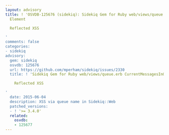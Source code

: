 ```yaml
---
layout: advisory
title: ! 'OSVDB-125676 (sidekiq): Sidekiq Gem for Ruby web/views/queue.erb CurrentMessagesInQueue
  Element

  Reflected XSS

'
comments: false
categories:
- sidekiq
advisory:
  gem: sidekiq
  osvdb: 125676
  url: https://github.com/mperham/sidekiq/issues/2330
  title: ! 'Sidekiq Gem for Ruby web/views/queue.erb CurrentMessagesInQueue Element

    Reflected XSS

'
  date: 2015-06-04
  description: XSS via queue name in Sidekiq::Web
  patched_versions:
  - ! '>= 3.4.0'
  related:
    osvdb:
    - 125677
---
```

